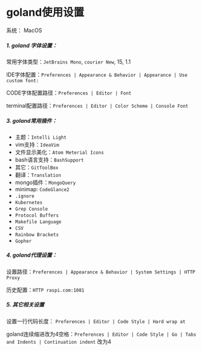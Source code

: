 # goland使用设置

系统： MacOS

##### 1. goland 字体设置：
常用字体类型：`JetBrains Mono`, `courier New`, 15, 1.1

IDE字体配置：`Preferences | Appearance & Behavior | Appearance | Use custom font:`

CODE字体配置路径：`Preferences | Editor | Font`

terminal配置路径：`Preferences | Editor | Color Scheme | Console Font`

##### 3. goland常用插件：
- 主题：`Intelli Light`
- vim支持：`IdeaVim`
- 文件显示美化：`Atom Meterial Icons`
- bash语言支持：`BashSupport`
- 其它：`GitToolBox`
- 翻译：`Translation`
- mongo插件：`MongoQuery`
- minimap: `CodeGlance2`
- `.ignore`
- `Kubernetes`
- `Grep Console`
- `Protocol Buffers`
- `Makefile Language`
- `CSV`
- `Rainbow Brackets`
- `Gopher`

##### 4. goland代理设置：
设置路径：`Preferences | Appearance & Behavior | System Settings | HTTP Proxy`

历史配置：`HTTP raspi.com:1081`

##### 5. 其它相关设置
设置一行代码长度： `Preferences | Editor | Code Style | Hard wrap at`

goland连续缩进改为4空格：`Preferences | Editor | Code Style | Go | Tabs and Indents | Continuation indent` 改为4
